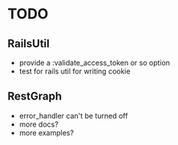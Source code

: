 # TODO

## RailsUtil

* provide a :validate_access_token or so option
* test for rails util for writing cookie

## RestGraph

* error_handler can't be turned off
* more docs?
* more examples?
